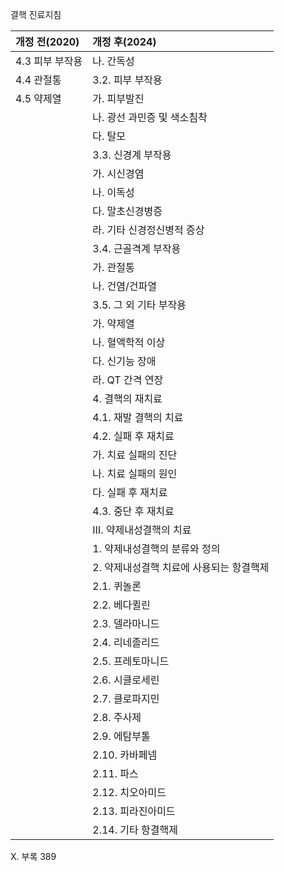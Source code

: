 결핵 진료지침

| 개정 전(2020)                                         | 개정 후(2024)                                                        |
| :---------------------------------------------------- | :------------------------------------------------------------------- |
| 4.3 피부 부작용                                       | 나. 간독성                                                           |
| 4.4 관절통                                            | 3.2. 피부 부작용                                                     |
| 4.5 약제열                                            | 가. 피부발진                                                         |
|                                                       | 나. 광선 과민증 및 색소침착                                          |
|                                                       | 다. 탈모                                                             |
|                                                       | 3.3. 신경계 부작용                                                   |
|                                                       | 가. 시신경염                                                         |
|                                                       | 나. 이독성                                                           |
|                                                       | 다. 말초신경병증                                                     |
|                                                       | 라. 기타 신경정신병적 증상                                           |
|                                                       | 3.4. 근골격계 부작용                                                 |
|                                                       | 가. 관절통                                                           |
|                                                       | 나. 건염/건파열                                                      |
|                                                       | 3.5. 그 외 기타 부작용                                               |
|                                                       | 가. 약제열                                                           |
|                                                       | 나. 혈액학적 이상                                                    |
|                                                       | 다. 신기능 장애                                                      |
|                                                       | 라. QT 간격 연장                                                     |
|                                                       | 4. 결핵의 재치료                                                     |
|                                                       | 4.1. 재발 결핵의 치료                                                |
|                                                       | 4.2. 실패 후 재치료                                                  |
|                                                       | 가. 치료 실패의 진단                                                 |
|                                                       | 나. 치료 실패의 원인                                                 |
|                                                       | 다. 실패 후 재치료                                                   |
|                                                       | 4.3. 중단 후 재치료                                                  |
|                                                       | Ⅲ. 약제내성결핵의 치료                                              |
|                                                       | 1. 약제내성결핵의 분류와 정의                                        |
|                                                       | 2. 약제내성결핵 치료에 사용되는 항결핵제                             |
|                                                       | 2.1. 퀴놀론                                                          |
|                                                       | 2.2. 베다퀼린                                                        |
|                                                       | 2.3. 델라마니드                                                      |
|                                                       | 2.4. 리네졸리드                                                      |
|                                                       | 2.5. 프레토마니드                                                    |
|                                                       | 2.6. 시클로세린                                                      |
|                                                       | 2.7. 클로파지민                                                      |
|                                                       | 2.8. 주사제                                                          |
|                                                       | 2.9. 에탐부톨                                                        |
|                                                       | 2.10. 카바페넴                                                       |
|                                                       | 2.11. 파스                                                           |
|                                                       | 2.12. 치오아미드                                                     |
|                                                       | 2.13. 피라진아미드                                                   |
|                                                       | 2.14. 기타 항결핵제                                                  |

X. 부록 <PAGE>389